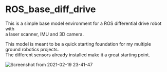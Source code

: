 # ROS_base_diff_drive
This is a simple base model environment for a ROS differential drive robot with <br>
a laser scanner, IMU and 3D camera. <br> 

This model is meant to be a quick starting foundation for my multiple ground robotics projects.<br>
The different sensors already installed make it a great starting point.<br>

![Screenshot from 2021-02-19 23-41-47](https://user-images.githubusercontent.com/17696533/108603276-12e07580-7375-11eb-95e4-db4e06852fe6.png)
